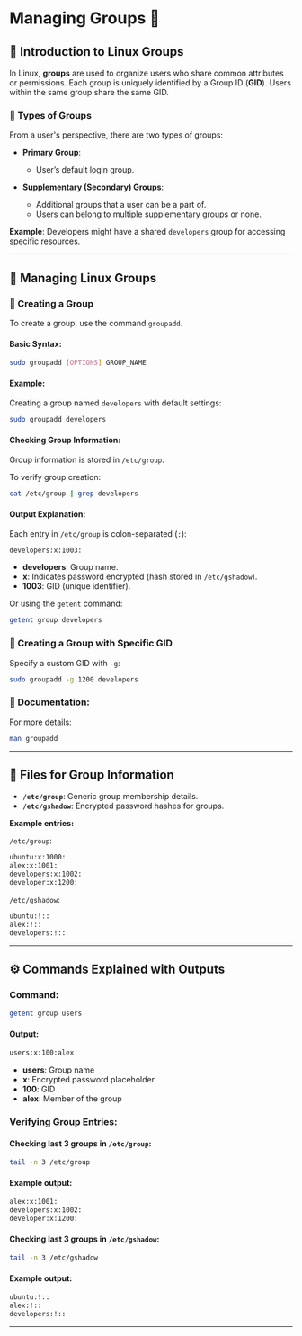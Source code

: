 #  **Managing Groups** 🐧

## 📌 Introduction to Linux Groups

In Linux, **groups** are used to organize users who share common attributes or permissions. Each group is uniquely identified by a Group ID (**GID**). Users within the same group share the same GID.

### 📂 Types of Groups

From a user's perspective, there are two types of groups:

* **Primary Group**:

  * User’s default login group.

* **Supplementary (Secondary) Groups**:

  * Additional groups that a user can be a part of.
  * Users can belong to multiple supplementary groups or none.

**Example**: Developers might have a shared `developers` group for accessing specific resources.

---

## 🚧 Managing Linux Groups

### 🔨 Creating a Group

To create a group, use the command `groupadd`.

#### Basic Syntax:

```bash
sudo groupadd [OPTIONS] GROUP_NAME
```

#### Example:

Creating a group named `developers` with default settings:

```bash
sudo groupadd developers
```

#### Checking Group Information:

Group information is stored in `/etc/group`.

To verify group creation:

```bash
cat /etc/group | grep developers
```

#### Output Explanation:

Each entry in `/etc/group` is colon-separated (`:`):

```
developers:x:1003:
```

* **developers**: Group name.
* **x**: Indicates password encrypted (hash stored in `/etc/gshadow`).
* **1003**: GID (unique identifier).

Or using the `getent` command:

```bash
getent group developers
```

### 🎯 Creating a Group with Specific GID

Specify a custom GID with `-g`:

```bash
sudo groupadd -g 1200 developers
```

### 📖 Documentation:

For more details:

```bash
man groupadd
```

---

## 📁 Files for Group Information

* **`/etc/group`**: Generic group membership details.
* **`/etc/gshadow`**: Encrypted password hashes for groups.

**Example entries:**

`/etc/group`:

```bash
ubuntu:x:1000:
alex:x:1001:
developers:x:1002:
developer:x:1200:
```

`/etc/gshadow`:

```bash
ubuntu:!::
alex:!::
developers:!::
```

---

## ⚙️ Commands Explained with Outputs

### Command:

```bash
getent group users
```

#### Output:

```bash
users:x:100:alex
```

* **users**: Group name
* **x**: Encrypted password placeholder
* **100**: GID
* **alex**: Member of the group

### Verifying Group Entries:

#### Checking last 3 groups in `/etc/group`:

```bash
tail -n 3 /etc/group
```

#### Example output:

```bash
alex:x:1001:
developers:x:1002:
developer:x:1200:
```

#### Checking last 3 groups in `/etc/gshadow`:

```bash
tail -n 3 /etc/gshadow
```

#### Example output:

```bash
ubuntu:!::
alex:!::
developers:!::
```

---
